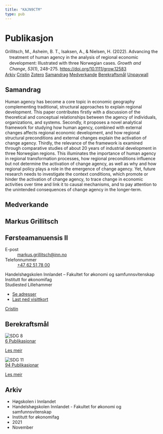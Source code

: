 ```yaml
---
title: "KAJN9CTM"
type: pub
---
```

<h1>Publikasjon</h1>
<article id="csl-bib-container-KAJN9CTM" class="csl-bib-container">
  <div class="csl-bib-body" style="line-height: 1.35; padding-left: 1em; text-indent:-1em;">
  <div class="csl-entry">Grillitsch, M., Asheim, B. T., Isaksen, A., &amp; Nielsen, H. (2022). Advancing the treatment of human agency in the analysis of regional economic development: Illustrated with three Norwegian cases. <i>Growth and Change</i>, <i>53</i>(1), 248&#x2013;275. <a href="https://doi.org/10.1111/grow.12583">https://doi.org/10.1111/grow.12583</a></div>
</div>
  <div class="csl-bib-buttons">
    <a href="#taxonomy-article-KAJN9CTM" class="csl-bib-button">Arkiv</a>
    <a href="https://app.cristin.no/results/show.jsf?id=1954625" alt="Cristin URL" class="csl-bib-button">Cristin</a>
    <a href="http://zotero.org/groups/5402882/items/KAJN9CTM" alt="Zotero URL" class="csl-bib-button">Zotero</a>
    <a href="#abstract-article-KAJN9CTM" class="csl-bib-button">Samandrag</a>
    <a href="#contributors-article-KAJN9CTM" class="csl-bib-button">Medverkande</a>
    <a href="#sdg-article-KAJN9CTM" class="csl-bib-button">Berekraftsmål</a>
    <a href="https://onlinelibrary.wiley.com/doi/pdfdirect/10.1111/grow.12583" class="csl-bib-button">Unpaywall</a>
  </div>
  <div id="csl-bib-meta-container-KAJN9CTM"></div>
</article>
<div id="csl-bib-meta-KAJN9CTM" class="csl-bib-meta">
  <article id="abstract-article-KAJN9CTM" class="abstract-article">
    <h1>Samandrag</h1>
    Human agency has become a core topic in economic geography complementing traditional, structural approaches to explain regional development. This paper contributes firstly with a discussion of the theoretical and conceptual relationships between the agency of individuals, organizations, and systems. Secondly, it proposes a novel analytical framework for studying how human agency, combined with external changes affects regional economic development, and how regional structural preconditions and external changes explain the activation of change agency. Thirdly, the relevance of the framework is examined through comparative studies of about 20 years of industrial development in three Norwegian regions. This illuminates the importance of human agency in regional transformation processes, how regional preconditions influence but not determine the activation of change agency, as well as why and how regional policy plays a role in the emergence of change agency. Yet, future research needs to investigate the context conditions, which promote or hinder the activation of change agency, to trace change in economic activities over time and link it to causal mechanisms, and to pay attention to the unintended consequences of change agency in the longer‐term.
  </article>
  <article id="contributors-article-KAJN9CTM" class="contributors-article">
    <h1>Medverkande</h1>
    <div class="personas"> <div class="vrtx-hinn-person-card"> <div class="photo"> <i class="lar la-user-circle missing-person"></i> </div> <div class="info"> <hgroup><h1>Markus Grillitsch</h1> <h2>Førsteamanuensis II</h2> </hgroup><dl> <dt>E-post</dt> <dd> <a href="mailto:markus.grillitsch@inn.no">markus.grillitsch@inn.no</a> </dd> <dt>Telefonnummer</dt> <dd><a href="tel:+4762517800"> +47 62 51 78 00 </a></dd> </dl> <p> Handelshøgskolen Innlandet – Fakultet for økonomi og samfunnsvitenskap<br> Institutt for økonomifag<br> Studiested Lillehammer </p> <ul class="vrtx-hinn-links"> <li><a href="https://www.inn.no/finn-en-ansatt/markus-grillitsch.html#vrtx-hinn-addresses">Se adresser</a></li> <li><a href="https://www.inn.no/finn-en-ansatt/markus-grillitsch.html?vrtx=vcf">Last ned visittkort</a></li> </ul> </div> </div> <a href="https://app.cristin.no/persons/show.jsf?id=1318006" alt="Cristin URL" class="personas-cristin">Cristin</a> </div>
  </article>
  <article id="sdg-article-KAJN9CTM" class="sdg-article">
    <h1>Berekraftsmål</h1>
    <div class="sdg-container"><div id="sdg8" class="sdg"> <img src="{{< params subfolder >}}images/sdg/sdg08_no.png" class="image" alt="SDG 8"> <div class="sdg-overlay"> <a href="{{< params subfolder >}}no/archive/?sdg=8#archive" class="sdg-publication-count"><span>6</span> Publikasjonar</a> <p><a href="NA" class="sdg-read-more">Les meir</a></p> </div> </div> <div id="sdg11" class="sdg"> <img src="{{< params subfolder >}}images/sdg/sdg11_no.png" class="image" alt="SDG 11"> <div class="sdg-overlay"> <a href="{{< params subfolder >}}no/archive/?sdg=11#archive" class="sdg-publication-count"><span>94</span> Publikasjonar</a> <p><a href="NA" class="sdg-read-more">Les meir</a></p> </div> </div></div>
  </article>
  <article id="taxonomy-article-KAJN9CTM" class="taxonomy-article">
    <h1>Arkiv</h1>
    <ul>
      <li>Høgskolen i Innlandet</li>
      <li>Handelshøgskolen Innlandet - Fakultet for økonomi og samfunnsvitenskap</li>
      <li>Institutt for økonomifag</li>
      <li>2021</li>
      <li>November</li>
    </ul>
  </article>
</div>
